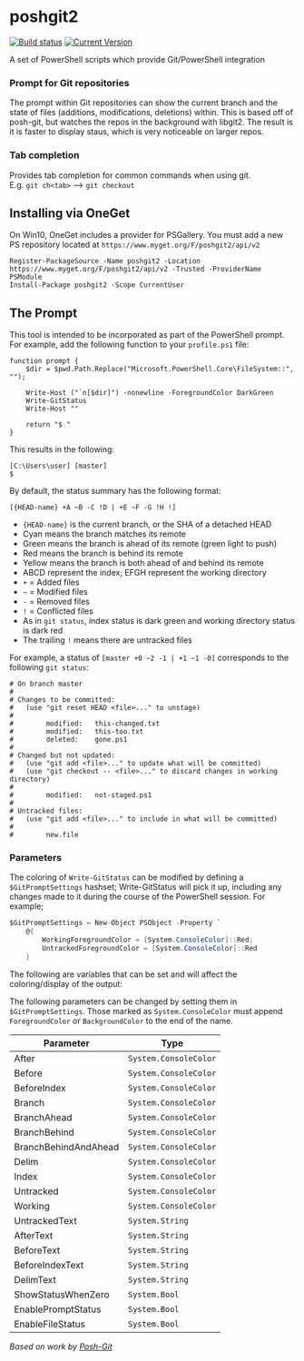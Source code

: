 ﻿poshgit2
========

[![Build status](https://ci.appveyor.com/api/projects/status/wltxy9an91vlj5ms/branch/master?svg=true)](https://ci.appveyor.com/project/twsouthwick/poshgit2/branch/master)
[![Current Version](https://img.shields.io/myget/poshgit2/v/poshgit2.svg)](https://www.myget.org/feed/Packages/poshgit2)

A set of PowerShell scripts which provide Git/PowerShell integration

### Prompt for Git repositories
   The prompt within Git repositories can show the current branch and the state of files (additions, modifications, deletions) within.  This is based off of posh-git, but watches the repos in the background with libgit2.  The result is it is faster to display staus, which is very noticeable on larger repos.
   
### Tab completion
   Provides tab completion for common commands when using git.  
   E.g. `git ch<tab>` --> `git checkout`

Installing via OneGet
--------------------

On Win10, OneGet includes a provider for PSGallery.  You must add a new PS repository located at `https://www.myget.org/F/poshgit2/api/v2`

```
Register-PackageSource -Name poshgit2 -Location https://www.myget.org/F/poshgit2/api/v2 -Trusted -ProviderName PSModule
Install-Package poshgit2 -Scope CurrentUser
```

The Prompt
----------

This tool is intended to be incorporated as part of the PowerShell prompt.  For example, add the following function to your `profile.ps1` file:

```
function prompt {
	$dir = $pwd.Path.Replace("Microsoft.PowerShell.Core\FileSystem::", "");

	Write-Host ("`n[$dir]") -nonewline -ForegroundColor DarkGreen
	Write-GitStatus
	Write-Host ""

	return "$ "
}
```

This results in the following:

```
[C:\Users\user] [master]
$
```
By default, the status summary has the following format:

    [{HEAD-name} +A ~B -C !D | +E ~F -G !H !]

* `{HEAD-name}` is the current branch, or the SHA of a detached HEAD
 * Cyan means the branch matches its remote
 * Green means the branch is ahead of its remote (green light to push)
 * Red means the branch is behind its remote
 * Yellow means the branch is both ahead of and behind its remote
* ABCD represent the index; EFGH represent the working directory
 * `+` = Added files
 * `~` = Modified files
 * `-` = Removed files
 * `!` = Conflicted files
 * As in `git status`, index status is dark green and working directory status is dark red
 * The trailing `!` means there are untracked files

For example, a status of `[master +0 ~2 -1 | +1 ~1 -0]` corresponds to the following `git status`:

    # On branch master
    #
    # Changes to be committed:
    #   (use "git reset HEAD <file>..." to unstage)
    #
    #        modified:   this-changed.txt
    #        modified:   this-too.txt
    #        deleted:    gone.ps1
    #
    # Changed but not updated:
    #   (use "git add <file>..." to update what will be committed)
    #   (use "git checkout -- <file>..." to discard changes in working directory)
    #
    #        modified:   not-staged.ps1
    #
    # Untracked files:
    #   (use "git add <file>..." to include in what will be committed)
    #
    #        new.file

### Parameters

The coloring of `Write-GitStatus` can be modified by defining a `$GitPromptSettings` hashset; Write-GitStatus will pick it up, including any changes made to it during the course of the PowerShell session.  For example;

```csharp
$GitPromptSettings = New-Object PSObject -Property `
    @{ 
        WorkingForegroundColor = [System.ConsoleColor]::Red; 
        UntrackedForegroundColor = [System.ConsoleColor]::Red
    }
```

The following are variables that can be set and will affect the coloring/display of the output:

The following parameters can be changed by setting them in `$GitPromptSettings`.  Those marked as `System.ConsoleColor` must 
append `ForegroundColor` or `BackgroundColor` to the end of the name.

| Parameter              | Type                   |
|------------------------|------------------------|
| After                  | `System.ConsoleColor`  |
| Before                 | `System.ConsoleColor`  |
| BeforeIndex            | `System.ConsoleColor`  |
| Branch                 | `System.ConsoleColor`  |
| BranchAhead            | `System.ConsoleColor`  |
| BranchBehind           | `System.ConsoleColor`  |
| BranchBehindAndAhead   | `System.ConsoleColor`  |
| Delim                  | `System.ConsoleColor`  |
| Index                  | `System.ConsoleColor`  |
| Untracked              | `System.ConsoleColor`  |
| Working                | `System.ConsoleColor`  |
| UntrackedText          | `System.String`        |
| AfterText              | `System.String`        |
| BeforeText             | `System.String`        |
| BeforeIndexText        | `System.String`        |
| DelimText              | `System.String`        |
| ShowStatusWhenZero     | `System.Bool`          |
| EnablePromptStatus     | `System.Bool`          |
| EnableFileStatus       | `System.Bool`          |

*Based on work by  [Posh-Git](https://github.com/dahlbyk/posh-git)*
